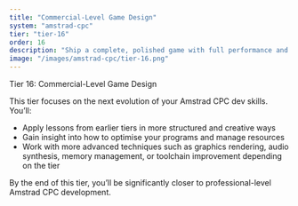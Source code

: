 ```yaml
---
title: "Commercial-Level Game Design"
system: "amstrad-cpc"
tier: "tier-16"
order: 16
description: "Ship a complete, polished game with full performance and visual tricks."
image: "/images/amstrad-cpc/tier-16.png"
---
```


Tier 16: Commercial-Level Game Design

This tier focuses on the next evolution of your Amstrad CPC dev skills.
You’ll:
- Apply lessons from earlier tiers in more structured and creative ways
- Gain insight into how to optimise your programs and manage resources
- Work with more advanced techniques such as graphics rendering, audio synthesis,
  memory management, or toolchain improvement depending on the tier

By the end of this tier, you’ll be significantly closer to professional-level Amstrad CPC development.
